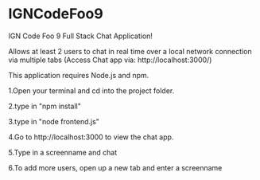 # IGNCodeFoo9

IGN Code Foo 9 Full Stack Chat Application!

Allows at least 2 users to chat in real time over a local network connection via multiple tabs (Access Chat app via: http://localhost:3000/)

This application requires Node.js and npm.

1.Open your terminal and cd into the project folder.

2.type in "npm install"

3.type in "node frontend.js"

4.Go to http://localhost:3000 to view the chat app.

5.Type in a screenname and chat

6.To add more users, open up a new tab and enter a screenname
